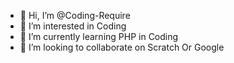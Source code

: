 - 👋 Hi, I’m @Coding-Require
- 👀 I’m interested in Coding
- 🌱 I’m currently learning PHP in Coding
- 💞️ I’m looking to collaborate on Scratch Or Google

<!---
Coding-Require/Coding-Require is a ✨ special ✨ repository because its `README.md` (this file) appears on your GitHub profile.
You can click the Preview link to take a look at your changes.
--->
